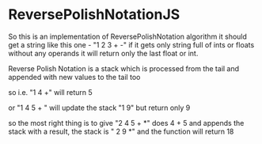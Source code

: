 # ReversePolishNotationJS

So this is an implementation of ReversePolishNotation algorithm
it should get a string like this one - "1 2 3 + -"
if it gets only string full of ints or floats without any operands it will return only the last float or int.

Reverse Polish Notation is a stack which is processed from the tail and appended with new values to the tail too

so i.e. "1 4 +" will return 5

or "1 4 5 + " will update the stack "1 9" but return only 9

so the most right thing is to give "2 4 5 + *" does 4 + 5 and appends the stack with a result, the stack is " 2 9 *"
and the function will return 18
